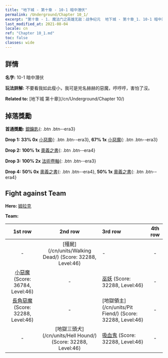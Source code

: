 ```yaml
---
title: "地下城 - 第十章 - 10-1 暗中潛伏"
permalink: /Underground/Chapter 10_1/
excerpt: "第十章 - 1. 魔法门之英雄无敌：战争纪元  地下城 - 第十章_1. 10-1 暗中潛伏"
last_modified_at: 2021-08-04
locale: cn
ref: "Chapter 10_1.md"
toc: false
classes: wide
---
```


## 詳情

 **名字:** 10-1 暗中潛伏

 **玩法詳解:**       不要看我如此瘦小，我可是兇名赫赫的惡魔，哼哼哼，害怕了沒。

 **Related to:** [地下城 第十章](/cn/Underground/Chapter 10/)

## 掉落獎勵

 **首通獎勵:** [銀鑰匙](/cn/Items/con_693/){: .btn .btn--era3}

 **Drop 1:** **33% 0x** [小惡魔](/cn/Items/unt_226/){: .btn .btn--era3}, **67% 1x** [小惡魔](/cn/Items/unt_226/){: .btn .btn--era3}

 **Drop 2:** **100% 1x** [奧義之書](/cn/Items/mat_46/){: .btn .btn--era4}

 **Drop 3:** **100% 2x** [法術卷軸](/cn/Items/con_694/){: .btn .btn--era3}

 **Drop 4:** **50% 0x** [奧義之書](/cn/Items/mat_39/){: .btn .btn--era4}, **50% 1x** [奧義之書](/cn/Items/mat_39/){: .btn .btn--era4}


## Fight against Team
 **Hero:** [姆拉克](/cn/heroes/Mullich/)

 **Team:**


  | 1st row | 2nd row | 3rd row | 4th row |
  |:----:|:----:|:----|:----:|
  | - | [殭屍](/cn/units/Walking Dead/) (Score: 32288, Level:46)  | - | - |
  | [小惡魔](/cn/units/Imp/) (Score: 36784, Level:46)  | - | [巫妖](/cn/units/Lich/) (Score: 32288, Level:46)  | - |
  | [長角惡魔](/cn/units/Demon/) (Score: 32288, Level:46)  | - | [地獄領主](/cn/units/Pit Fiend/) (Score: 32288, Level:46)  | - |
  | - | [地獄三頭犬](/cn/units/Hell Hound/) (Score: 32288, Level:46)  | [吸血鬼](/cn/units/Vampire/) (Score: 32288, Level:46)  | - |


